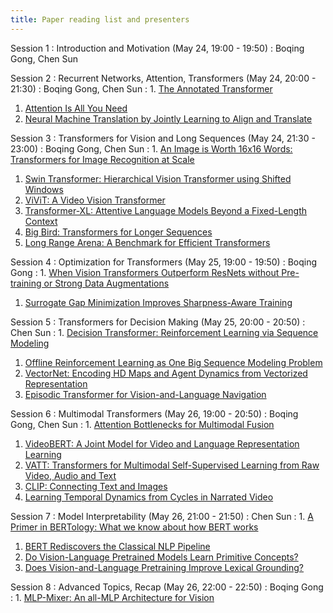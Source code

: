 ```yaml
---
title: Paper reading list and presenters
---
```


Session 1
: Introduction and Motivation (May 24, 19:00 - 19:50)
  : Boqing Gong, Chen Sun

Session 2
: Recurrent Networks, Attention, Transformers (May 24, 20:00 - 21:30)
  : Boqing Gong, Chen Sun
: 1. [The Annotated Transformer](http://nlp.seas.harvard.edu/annotated-transformer/)
  1. [Attention Is All You Need](https://arxiv.org/abs/1706.03762)
  1. [Neural Machine Translation by Jointly Learning to Align and Translate](https://arxiv.org/abs/1409.0473)

Session 3
: Transformers for Vision and Long Sequences (May 24, 21:30 - 23:00)
  : Boqing Gong, Chen Sun
: 1. [An Image is Worth 16x16 Words: Transformers for Image Recognition at Scale](https://arxiv.org/abs/2010.11929)
  1. [Swin Transformer: Hierarchical Vision Transformer using Shifted Windows](https://arxiv.org/abs/2103.14030)
  1. [ViViT: A Video Vision Transformer](https://arxiv.org/abs/2103.15691)
  1. [Transformer-XL: Attentive Language Models Beyond a Fixed-Length Context](https://arxiv.org/abs/1901.02860)
  1. [Big Bird: Transformers for Longer Sequences](https://arxiv.org/abs/2007.14062)
  1. [Long Range Arena: A Benchmark for Efficient Transformers](https://arxiv.org/abs/2011.04006)

Session 4
: Optimization for Transformers (May 25, 19:00 - 19:50)
  : Boqing Gong
: 1. [When Vision Transformers Outperform ResNets without Pre-training or Strong Data Augmentations](https://arxiv.org/abs/2106.01548)
  1. [Surrogate Gap Minimization Improves Sharpness-Aware Training](https://openreview.net/forum?id=edONMAnhLu-)

Session 5
: Transformers for Decision Making (May 25, 20:00 - 20:50)
  : Chen Sun
: 1. [Decision Transformer: Reinforcement Learning via Sequence Modeling](https://arxiv.org/abs/2106.01345)
  1. [Offline Reinforcement Learning as One Big Sequence Modeling Problem](https://trajectory-transformer.github.io/)
  1. [VectorNet: Encoding HD Maps and Agent Dynamics from Vectorized Representation](https://arxiv.org/abs/2005.04259)
  1. [Episodic Transformer for Vision-and-Language Navigation](https://arxiv.org/abs/2105.06453)

Session 6
: Multimodal Transformers (May 26, 19:00 - 20:50)
  : Boqing Gong, Chen Sun
: 1. [Attention Bottlenecks for Multimodal Fusion](https://arxiv.org/abs/2107.00135)
  1. [VideoBERT: A Joint Model for Video and Language Representation Learning](https://arxiv.org/abs/1904.01766)
  1. [VATT: Transformers for Multimodal Self-Supervised Learning from Raw Video, Audio and Text](https://arxiv.org/abs/2104.11178)
  1. [CLIP: Connecting Text and Images](https://openai.com/blog/clip/)
  1. [Learning Temporal Dynamics from Cycles in Narrated Video](https://arxiv.org/abs/2101.02337)

Session 7
: Model Interpretability (May 26, 21:00 - 21:50)
  : Chen Sun
: 1. [A Primer in BERTology: What we know about how BERT works](https://arxiv.org/abs/2002.12327)
  1. [BERT Rediscovers the Classical NLP Pipeline](https://arxiv.org/abs/1905.05950)
  1. [Do Vision-Language Pretrained Models Learn Primitive Concepts?](https://arxiv.org/abs/2203.17271)
  1. [Does Vision-and-Language Pretraining Improve Lexical Grounding?](https://arxiv.org/abs/2109.10246)

Session 8
: Advanced Topics, Recap (May 26, 22:00 - 22:50)
  : Boqing Gong
: 1. [MLP-Mixer: An all-MLP Architecture for Vision](https://arxiv.org/abs/2105.01601)